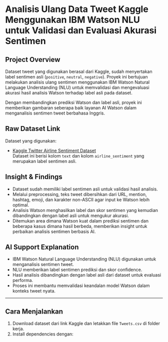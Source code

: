 # Analisis Ulang Data Tweet Kaggle Menggunakan IBM Watson NLU untuk Validasi dan Evaluasi Akurasi Sentimen

## Project Overview
Dataset tweet yang digunakan berasal dari Kaggle, sudah menyertakan label sentimen asli (`positive`, `neutral`, `negative`). Proyek ini bertujuan melakukan analisis ulang sentimen menggunakan IBM Watson Natural Language Understanding (NLU) untuk memvalidasi dan mengevaluasi akurasi hasil analisis Watson terhadap label asli pada dataset.

Dengan membandingkan prediksi Watson dan label asli, proyek ini memberikan gambaran seberapa baik layanan AI Watson dalam menganalisis sentimen tweet berbahasa Inggris.

## Raw Dataset Link
Dataset yang digunakan:  
- [Kaggle Twitter Airline Sentiment Dataset](https://www.kaggle.com/crowdflower/twitter-airline-sentiment)  
Dataset ini berisi kolom `text` dan kolom `airline_sentiment` yang merupakan label sentimen asli.

## Insight & Findings
- Dataset sudah memiliki label sentimen asli untuk validasi hasil analisis.  
- Melalui preprocessing, teks tweet dibersihkan dari URL, mention, hashtag, emoji, dan karakter non-ASCII agar input ke Watson lebih optimal.  
- Analisis Watson menghasilkan label dan skor sentimen yang kemudian dibandingkan dengan label asli untuk mengukur akurasi.  
- Ditemukan area dimana Watson kuat dalam prediksi sentimen dan beberapa kasus dimana hasil berbeda, memberikan insight untuk perbaikan analisis sentimen berbasis AI.

## AI Support Explanation
- IBM Watson Natural Language Understanding (NLU) digunakan untuk menganalisis sentimen tweet.  
- NLU memberikan label sentimen prediksi dan skor confidence.  
- Hasil analisis dibandingkan dengan label asli dari dataset untuk evaluasi performa.  
- Proses ini membantu memvalidasi keandalan model Watson dalam konteks tweet nyata.

---

## Cara Menjalankan

1. Download dataset dari link Kaggle dan letakkan file `Tweets.csv` di folder kerja.  
2. Install dependencies dengan:  
